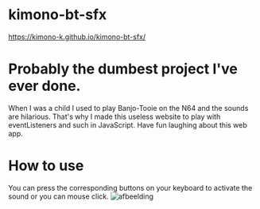 # kimono-bt-sfx
https://kimono-k.github.io/kimono-bt-sfx/

# Probably the dumbest project I've ever done.
When I was a child I used to play Banjo-Tooie on the N64 and the sounds are hilarious. That's why I made this useless website to play with eventListeners and such in JavaScript. Have fun laughing about this web app.

# How to use
You can press the corresponding buttons on your keyboard to activate the sound or you can mouse click.
![afbeelding](https://user-images.githubusercontent.com/34915099/147994613-0e85e83b-5989-4b22-a757-6886670d64c6.png)
